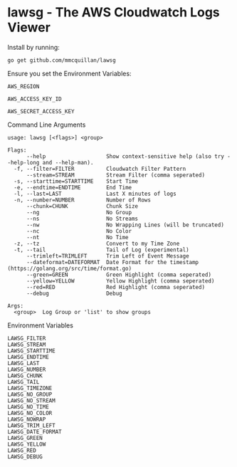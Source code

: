 # lawsg - The AWS Cloudwatch Logs Viewer


Install by running:

`go get github.com/mmcquillan/lawsg`



Ensure you set the Environment Variables:

`AWS_REGION`

`AWS_ACCESS_KEY_ID`

`AWS_SECRET_ACCESS_KEY`



Command Line Arguments
```
usage: lawsg [<flags>] <group>

Flags:
      --help                   Show context-sensitive help (also try --help-long and --help-man).
  -f, --filter=FILTER          Cloudwatch Filter Pattern
      --stream=STREAM          Stream Filter (comma seperated)
  -s, --starttime=STARTTIME    Start Time
  -e, --endtime=ENDTIME        End Time
  -l, --last=LAST              Last X minutes of logs
  -n, --number=NUMBER          Number of Rows
      --chunk=CHUNK            Chunk Size
      --ng                     No Group
      --ns                     No Streams
      --nw                     No Wrapping Lines (will be truncated)
      --nc                     No Color
      --nt                     No Time
  -z, --tz                     Convert to my Time Zone
  -t, --tail                   Tail of Log (experimental)
      --trimleft=TRIMLEFT      Trim Left of Event Message
      --dateformat=DATEFORMAT  Date Format for the timestamp (https://golang.org/src/time/format.go)
      --green=GREEN            Green Highlight (comma seperated)
      --yellow=YELLOW          Yellow Highlight (comma seperated)
      --red=RED                Red Highlight (comma seperated)
      --debug                  Debug

Args:
  <group>  Log Group or 'list' to show groups
```


Environment Variables
```
LAWSG_FILTER
LAWSG_STREAM
LAWSG_STARTTIME
LAWSG_ENDTIME
LAWSG_LAST
LAWSG_NUMBER
LAWSG_CHUNK
LAWSG_TAIL
LAWSG_TIMEZONE
LAWSG_NO_GROUP
LAWSG_NO_STREAM
LAWSG_NO_TIME
LAWSG_NO_COLOR
LAWSG_NOWRAP
LAWSG_TRIM_LEFT
LAWSG_DATE_FORMAT
LAWSG_GREEN
LAWSG_YELLOW
LAWSG_RED
LAWSG_DEBUG
```
